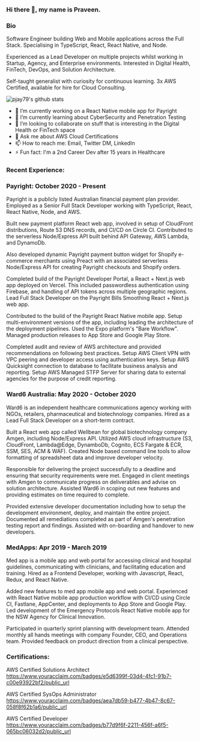 ### Hi there 👋, my name is Praveen. 

### Bio

Software Engineer building Web and Mobile applications across the Full Stack. Specialising in TypeScript, React, React Native, and Node.

Experienced as a Lead Developer on multiple projects whilst working in Startup, Agency, and Enterprise environments.  Interested in Digital Health, FinTech, DevOps, and Solution Architecture. 

Self-taught generalist with curiosity for continuous learning. 3x AWS Certified, available for hire for Cloud Consulting.

![pjay79's github stats](https://github-readme-stats.vercel.app/api?username=pjay79&show_icons=true&theme=cobalt)

- 🔭 I’m currently working on a React Native mobile app for Payright
- 🌱 I’m currently learning about CyberSecurity and Penetration Testing
- 👯 I’m looking to collaborate on stuff that is interesting in the Digital Health or FinTech space
- 💬 Ask me about AWS Cloud Certifications
- 📫 How to reach me: Email, Twitter DM, LinkedIn
- ⚡ Fun fact: I'm a 2nd Career Dev after 15 years in Healthcare

### Recent Experience:

### Payright: October 2020 - Present

Payright is a publicly listed Australian financial payment plan provider. Employed as a Senior Full Stack Developer working with TypeScript, React, React Native, Node, and AWS.

Built new payment platform React web app, involved in setup of CloudFront distributions, Route 53 DNS records, and CI/CD on Circle CI. Contributed to the serverless Node/Express API built behind API Gateway, AWS Lambda, and DynamoDb.  

Also developed dynamic Payright payment button widget for Shopify e-commerce merchants using Preact with an associated serverless Node/Express API for creating Payright checkouts and Shopify orders. 

Completed build of the Payright Developer Portal, a React + Next.js web app deployed on Vercel. This included passwordless authentication using Firebase, and handling of API tokens across multiple geographic regions. Lead Full Stack Developer on the Payright Bills Smoothing React + Next.js web app. 

Contributed to the build of the Payright React Native mobile app. Setup multi-environment versions of the app, including leading the architecture of the deployment pipelines. Used the Expo platform's "Bare Workflow". Managed production releases to App Store and Google Play Store.

Completed audit and review of AWS architecture and provided recommendations on following best practices. Setup AWS Client VPN with VPC peering and developer access using authentication keys. Setup AWS Quicksight connection to database to facilitate business analysis and reporting. Setup AWS Managed STFP Server for sharing data to external agencies for the purpose of credit reporting.

### Ward6 Australia: May 2020 - October 2020

Ward6 is an independent healthcare communications agency working with NGOs, retailers, pharmaceutical and biotechnology companies. Hired as a Lead Full Stack Developer on a short-term contract.

Built a React web app called Wellbean for global biotechnology company Amgen, including Node/Express API. Utilized AWS cloud infrastructure (S3, CloudFront, Lambda@Edge, DynamboDb, Cognito, ECS Fargate & ECR, SSM, SES, ACM & WAF). Created Node based command line tools to allow formatting of spreadsheet data and improve developer velocity.

Responsible for delivering the project successfully to a deadline and ensuring that security requirements were met. Engaged in client meetings with Amgen to communicate progress on deliverables and advise on solution architecture. Assisted Ward6 in scoping out new features and providing estimates on time required to complete.

Provided extensive developer documentation including how to setup the development environment, deploy, and maintain the entire project. Documented all remediations completed as part of Amgen's penetration testing report and findings.  Assisted with on-boarding and handover to new developers.

### MedApps: Apr 2019 - March 2019

Med app is a mobile app and web portal for accessing clinical and hospital guidelines, communicating with clinicians, and facilitating education and training. Hired as a Frontend Developer, working with Javascript, React, Redux, and React Native.

Added new features to med app mobile app and web portal. Experienced with React Native mobile app production workflow with CI/CD using Circle CI, Fastlane, AppCenter, and deployments to App Store and Google Play. Led development of the Emergency Protocols React Native mobile app for the NSW Agency for Clinical Innovation.

Participated in quarterly sprint planning with development team. Attended monthly all hands meetings with company Founder, CEO, and Operations team. Provided feedback on product direction from a clinical perspective.

### Certifications:

AWS Certified Solutions Architect  
https://www.youracclaim.com/badges/e5d6399f-03d4-4fc1-91b7-c00e93922bf2/public_url

AWS Certified SysOps Administrator  
https://www.youracclaim.com/badges/aea7db59-b477-4b47-8c67-058f8f62b1a6/public_url

AWS Certified Developer  
https://www.youracclaim.com/badges/b77d9f6f-2211-456f-a6f5-065bc06032d2/public_url
